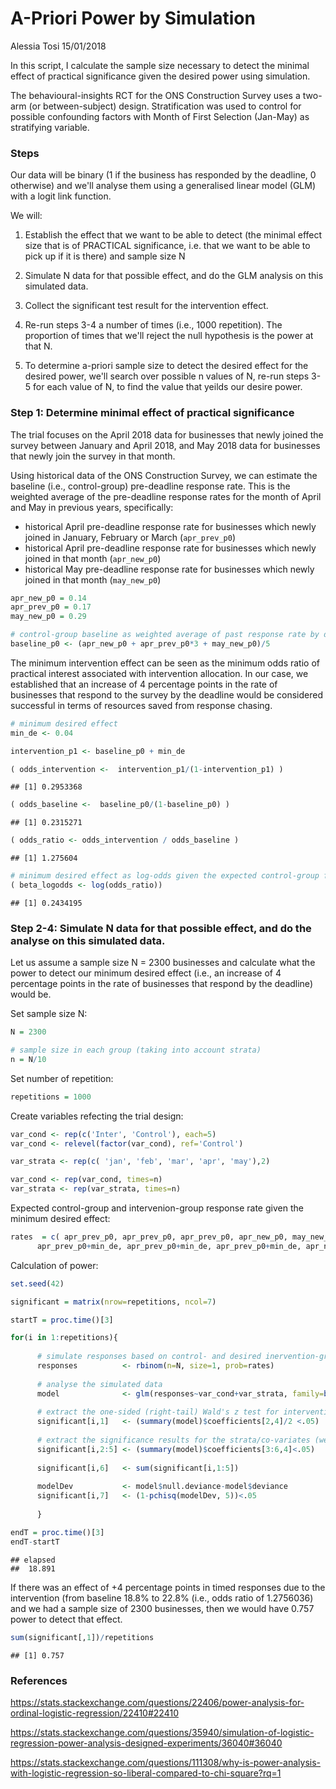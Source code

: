 A-Priori Power by Simulation
================
Alessia Tosi
15/01/2018

In this script, I calculate the sample size necessary to detect the minimal effect of practical significance given the desired power using simulation.

The behavioural-insights RCT for the ONS Construction Survey uses a two-arm (or between-subject) design. Stratification was used to control for possible confounding factors with Month of First Selection (Jan-May) as stratifying variable.

### Steps

Our data will be binary (1 if the business has responded by the deadline, 0 otherwise) and we'll analyse them using a generalised linear model (GLM) with a logit link function.

We will:

1.  Establish the effect that we want to be able to detect (the minimal effect size that is of PRACTICAL significance, i.e. that we want to be able to pick up if it is there) and sample size N

2.  Simulate N data for that possible effect, and do the GLM analysis on this simulated data.

3.  Collect the significant test result for the intervention effect.

4.  Re-run steps 3-4 a number of times (i.e., 1000 repetition). The proportion of times that we'll reject the null hypothesis is the power at that N.

5.  To determine a-priori sample size to detect the desired effect for the desired power, we'll search over possible n values of N, re-run steps 3-5 for each value of N, to find the value that yeilds our desire power.

### Step 1: Determine minimal effect of practical significance

The trial focuses on the April 2018 data for businesses that newly joined the survey between January and April 2018, and May 2018 data for businesses that newly join the survey in that month.

Using historical data of the ONS Construction Survey, we can estimate the baseline (i.e., control-group) pre-deadline response rate. This is the weighted average of the pre-deadline response rates for the month of April and May in previous years, specifically:

-   historical April pre-deadline response rate for businesses which newly joined in January, February or March (`apr_prev_p0`)
-   historical April pre-deadline response rate for businesses which newly joined in that month (`apr_new_p0`)
-   historical May pre-deadline response rate for businesses which newly joined in that month (`may_new_p0`)

``` r
apr_new_p0 = 0.14
apr_prev_p0 = 0.17
may_new_p0 = 0.29

# control-group baseline as weighted average of past response rate by deadline
baseline_p0 <- (apr_new_p0 + apr_prev_p0*3 + may_new_p0)/5
```

The minimum intervention effect can be seen as the minimum odds ratio of practical interest associated with intervention allocation. In our case, we established that an increase of 4 percentage points in the rate of businesses that respond to the survey by the deadline would be considered successful in terms of resources saved from response chasing.

``` r
# minimum desired effect
min_de <- 0.04

intervention_p1 <- baseline_p0 + min_de

( odds_intervention <-  intervention_p1/(1-intervention_p1) )
```

    ## [1] 0.2953368

``` r
( odds_baseline <-  baseline_p0/(1-baseline_p0) )
```

    ## [1] 0.2315271

``` r
( odds_ratio <- odds_intervention / odds_baseline )
```

    ## [1] 1.275604

``` r
# minimum desired effect as log-odds given the expected control-group frequency
( beta_logodds <- log(odds_ratio))
```

    ## [1] 0.2434195

### Step 2-4: Simulate N data for that possible effect, and do the analyse on this simulated data.

Let us assume a sample size N = 2300 businesses and calculate what the power to detect our minimum desired effect (i.e., an increase of 4 percentage points in the rate of businesses that respond by the deadline) would be.

Set sample size N:

``` r
N = 2300

# sample size in each group (taking into account strata)
n = N/10
```

Set number of repetition:

``` r
repetitions = 1000
```

Create variables refecting the trial design:

``` r
var_cond <- rep(c('Inter', 'Control'), each=5)
var_cond <- relevel(factor(var_cond), ref='Control')

var_strata <- rep(c( 'jan', 'feb', 'mar', 'apr', 'may'),2)

var_cond <- rep(var_cond, times=n)
var_strata <- rep(var_strata, times=n)
```

Expected control-group and intervenion-group response rate given the minimum desired effect:

``` r
rates  = c( apr_prev_p0, apr_prev_p0, apr_prev_p0, apr_new_p0, may_new_p0, 
      apr_prev_p0+min_de, apr_prev_p0+min_de, apr_prev_p0+min_de, apr_new_p0+min_de,may_new_p0+min_de)
```

Calculation of power:

``` r
set.seed(42)

significant = matrix(nrow=repetitions, ncol=7)

startT = proc.time()[3]

for(i in 1:repetitions){
      
      # simulate responses based on control- and desired inervention-group response rates
      responses          <- rbinom(n=N, size=1, prob=rates)
      
      # analyse the simulated data
      model              <- glm(responses~var_cond+var_strata, family=binomial(link="logit"))
      
      # extract the one-sided (right-tail) Wald's z test for intervention
      significant[i,1]   <- (summary(model)$coefficients[2,4]/2 <.05)
      
      # extract the significance results for the strata/co-variates (we are not interested in them) 
      significant[i,2:5] <- (summary(model)$coefficients[3:6,4]<.05)
      
      significant[i,6]   <- sum(significant[i,1:5])
      
      modelDev           <- model$null.deviance-model$deviance
      significant[i,7]   <- (1-pchisq(modelDev, 5))<.05
      
      }

endT = proc.time()[3]
endT-startT
```

    ## elapsed 
    ##  18.891

If there was an effect of +4 percentage points in timed responses due to the intervention (from baseline 18.8% to 22.8% (i.e., odds ratio of 1.2756036) and we had a sample size of 2300 businesses, then we would have 0.757 power to detect that effect.

``` r
sum(significant[,1])/repetitions
```

    ## [1] 0.757

### References

<https://stats.stackexchange.com/questions/22406/power-analysis-for-ordinal-logistic-regression/22410#22410>

<https://stats.stackexchange.com/questions/35940/simulation-of-logistic-regression-power-analysis-designed-experiments/36040#36040>

<https://stats.stackexchange.com/questions/111308/why-is-power-analysis-with-logistic-regression-so-liberal-compared-to-chi-square?rq=1>
